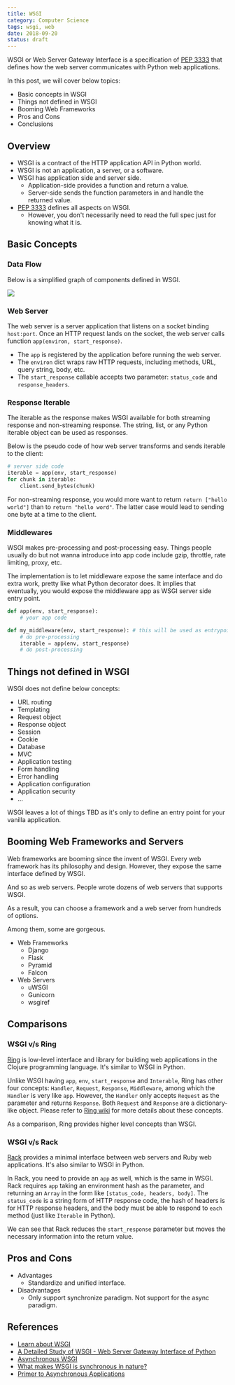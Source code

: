 ```yaml
---
title: WSGI
category: Computer Science
tags: wsgi, web
date: 2018-09-20
status: draft
---
```


WSGI or Web Server Gateway Interface is a specification of [PEP 3333] that defines how the web server communicates with Python web applications.

In this post, we will cover below topics:

* Basic concepts in WSGI
* Things not defined in WSGI
* Booming Web Frameworks
* Pros and Cons
* Conclusions

## Overview

* WSGI is a contract of the HTTP application API in Python world.
* WSGI is not an application, a server, or a software.
* WSGI has application side and server side.
    * Application-side provides a function and return a value.
    * Server-side sends the function parameters in and handle the returned value.
* [PEP 3333] defines all aspects on WSGI.
    * However, you don't necessarily need to read the full spec just for knowing what it is.

## Basic Concepts

### Data Flow

Below is a simplified graph of components defined in WSGI.

<img src='https://g.gravizo.com/svg?@startuml; actor User; participant "Server" as A; participant "Application" as B; User -> A: Raw HTTP Request; activate A; A -> B: Call WSGI app(env, start_response); activate B; B --> A: Return Iterable; deactivate B; A --> User: Raw HTTP Response; deactivate A; @enduml '>

### Web Server

The web server is a server application that listens on a socket binding `host:port`.
Once an HTTP request lands on the socket, the web server calls function `app(environ, start_response)`.

* The `app` is registered by the application before running the web server.
* The `environ` dict wraps raw HTTP requests, including methods, URL, query string, body, etc.
* The `start_response` callable accepts two parameter: `status_code` and `response_headers`.

### Response Iterable

The iterable as the response makes WSGI available for both streaming response and non-streaming response. The string, list, or any Python iterable object can be used as responses.

Below is the pseudo code of how web server transforms and sends iterable to the client:

```python
# server side code
iterable = app(env, start_response)
for chunk in iterable:
    client.send_bytes(chunk)
```

For non-streaming response, you would more want to return `return ["hello world"]` than to `return "hello word"`. The latter case would lead to sending one byte at a time to the client.

### Middlewares

WSGI makes pre-processing and post-processing easy.
Things people usually do but not wanna introduce into app code include gzip, throttle, rate limiting, proxy, etc.

The implementation is to let middleware expose the same interface and do extra work, pretty like what Python decorator does.
It implies that eventually, you would expose the middleware app as WSGI server side entry point.

```python
def app(env, start_response):
    # your app code

def my_middleware(env, start_response): # this will be used as entrypoint
    # do pre-processing
    iterable = app(env, start_response)
    # do post-processing
```

## Things not defined in WSGI

WSGI does not define below concepts:

* URL routing
* Templating
* Request object
* Response object
* Session
* Cookie
* Database
* MVC
* Application testing
* Form handling
* Error handling
* Application configuration
* Application security
* ...

WSGI leaves a lot of things TBD as it's only to define an entry point for your vanilla application.

## Booming Web Frameworks and Servers

Web frameworks are booming since the invent of WSGI. Every web framework has its philosophy and design. However, they expose the same interface defined by WSGI.

And so as web servers. People wrote dozens of web servers that supports WSGI.

As a result, you can choose a framework and a web server from hundreds of options.

Among them, some are gorgeous.

* Web Frameworks
    * Django
    * Flask
    * Pyramid
    * Falcon
* Web Servers
    * uWSGI
    * Gunicorn
    * wsgiref

## Comparisons

### WSGI v/s Ring

[Ring](https://github.com/ring-clojure/ring) is low-level interface and library for building web applications in the Clojure programming language. It's similar to WSGI in Python.

Unlike WSGI having `app`, `env`, `start_response` and `Interable`, Ring has other four concepts: `Handler`, `Request`, `Response`, `Middleware`, among which the `Handler` is very like `app`. However, the `Handler` only accepts `Request` as the parameter and returns `Response`. Both `Request` and `Response` are a dictionary-like object. Please refer to [Ring wiki](https://github.com/ring-clojure/ring/wiki/Concepts) for more details about these concepts.

As a comparison, Ring provides higher level concepts than WSGI.

### WSGI v/s Rack

[Rack](https://rack.github.io/) provides a minimal interface between web servers and Ruby web applications. It's also similar to WSGI in Python.

In Rack, you need to provide an `app` as well, which is the same in WSGI.  Rack requires `app` taking an environment hash as the parameter, and returning an `Array` in the form like `[status_code, headers, body]`. The `status_code` is a string form of HTTP response code, the hash of headers is for HTTP response headers, and the body must be able to respond to `each` method (just like `Iterable` in Python).

We can see that Rack reduces the `start_response` parameter but moves the necessary information into the return value.

## Pros and Cons

* Advantages
    * Standardize and unified interface.
* Disadvantages
    * Only support synchronize paradigm. Not support for the async paradigm.

## References

* [Learn about WSGI](https://wsgi.readthedocs.io/en/latest/learn.html)
* [A Detailed Study of WSGI - Web Server Gateway Interface of Python](https://www.cabotsolutions.com/2017/11/a-detailed-study-of-wsgi-web-server-gateway-interface-of-python)
* [Asynchronous WSGI](https://quantmind.github.io/pulsar/apps/wsgi/async.html)
* [What makes WSGI is synchronous in nature?](https://stackoverflow.com/questions/34109324/what-makes-wsgi-is-synchronous-in-nature)
* [Primer to Asynchronous Applications](https://bottlepy.org/docs/dev/async.html)

[PEP 3333]: https://www.python.org/dev/peps/pep-3333
